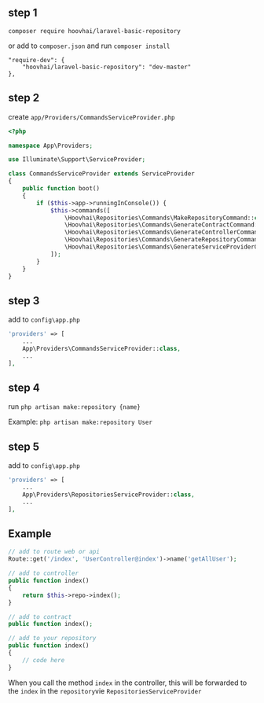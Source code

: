 ## step 1

`composer require hoovhai/laravel-basic-repository`

or add to `composer.json` and run `composer install`

```
"require-dev": {
    "hoovhai/laravel-basic-repository": "dev-master"
},
```

## step 2
create `app/Providers/CommandsServiceProvider.php`

```php
<?php

namespace App\Providers;

use Illuminate\Support\ServiceProvider;

class CommandsServiceProvider extends ServiceProvider
{
    public function boot()
    {
        if ($this->app->runningInConsole()) {
            $this->commands([
                \Hoovhai\Repositories\Commands\MakeRepositoryCommand::class,
                \Hoovhai\Repositories\Commands\GenerateContractCommand::class,
                \Hoovhai\Repositories\Commands\GenerateControllerCommand::class,
                \Hoovhai\Repositories\Commands\GenerateRepositoryCommand::class,
                \Hoovhai\Repositories\Commands\GenerateServiceProviderCommand::class,
            ]);
        }
    }
}
```

## step 3

add to `config\app.php`
```php
'providers' => [
    ...
    App\Providers\CommandsServiceProvider::class,
    ...
],
```
## step 4
run `php artisan make:repository {name}`

Example: `php artisan make:repository User`

## step 5
add to `config\app.php`
```php
'providers' => [
    ...
    App\Providers\RepositoriesServiceProvider::class,
    ...
],
```

## Example

```php
// add to route web or api
Route::get('/index', 'UserController@index')->name('getAllUser');
```
```php
// add to controller
public function index()
{
    return $this->repo->index();
}
```
```php
// add to contract
public function index();
```
```php
// add to your repository
public function index()
{
    // code here
}
```

When you call the method `index` in the controller, this will be forwarded to the `index` in the `repository`vie `RepositoriesServiceProvider`
